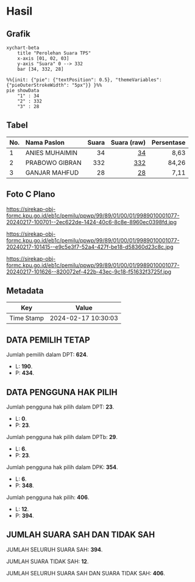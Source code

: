 # Hasil

## Grafik

```mermaid
xychart-beta
    title "Perolehan Suara TPS"
    x-axis [01, 02, 03]
    y-axis "Suara" 0 --> 332
    bar [34, 332, 28]
```

```mermaid
%%{init: {"pie": {"textPosition": 0.5}, "themeVariables": {"pieOuterStrokeWidth": "5px"}} }%%
pie showData
    "1" : 34
    "2" : 332
    "3" : 28
```

## Tabel

| No. | Nama Paslon    | Suara | Suara (raw) | Persentase |
|:--- |:-------------- | -----:| -----------:| ----------:|
| 1   | ANIES MUHAIMIN | 34    | [34][p-1]   | 8,63       |
| 2   | PRABOWO GIBRAN | 332   | [332][p-2]  | 84,26      |
| 3   | GANJAR MAHFUD  | 28    | [28][p-3]   | 7,11       |


[p-1]: https://github.com/gigit-pemilu/pemilu-2024-99-luar-negeri/blob/main/pilpres/hitung-suara/sub/99-luar-negeri/sub/89-penang-malaysia/sub/01-penang-malaysia/sub/0001-penang-malaysia/sub/077-ksk-062/sub/paslon-1.txt
[p-2]: https://github.com/gigit-pemilu/pemilu-2024-99-luar-negeri/blob/main/pilpres/hitung-suara/sub/99-luar-negeri/sub/89-penang-malaysia/sub/01-penang-malaysia/sub/0001-penang-malaysia/sub/077-ksk-062/sub/paslon-2.txt
[p-3]: https://github.com/gigit-pemilu/pemilu-2024-99-luar-negeri/blob/main/pilpres/hitung-suara/sub/99-luar-negeri/sub/89-penang-malaysia/sub/01-penang-malaysia/sub/0001-penang-malaysia/sub/077-ksk-062/sub/paslon-3.txt

## Foto C Plano

https://sirekap-obj-formc.kpu.go.id/eb1c/pemilu/ppwp/99/89/01/00/01/9989010001077-20240217-100701--2ec622de-1424-40c6-8c8e-8960ec0398fd.jpg

https://sirekap-obj-formc.kpu.go.id/eb1c/pemilu/ppwp/99/89/01/00/01/9989010001077-20240217-101415--e9c5e3f7-52a4-427f-be18-d58360d23c8c.jpg

https://sirekap-obj-formc.kpu.go.id/eb1c/pemilu/ppwp/99/89/01/00/01/9989010001077-20240217-101626--820072ef-422b-43ec-9c18-f51632f3725f.jpg


## Metadata

| Key        | Value               |
| ---------- | ------------------- |
| Time Stamp | 2024-02-17 10:30:03 |


## DATA PEMILIH TETAP

Jumlah pemilih dalam DPT: **624**.
 * L: **190**.
 * P: **434**.

## DATA PENGGUNA HAK PILIH

Jumlah pengguna hak pilih dalam DPT: **23**.
 * L: **0**.
 * P: **23**.

Jumlah pengguna hak pilih dalam DPTb: **29**.
 * L: **6**.
 * P: **23**.

Jumlah pengguna hak pilih dalam DPK: **354**.
 * L: **6**.
 * P: **348**.

Jumlah pengguna hak pilih: **406**.
 * L: **12**.
 * P: **394**.

## JUMLAH SUARA SAH DAN TIDAK SAH

JUMLAH SELURUH SUARA SAH: **394**.

JUMLAH SUARA TIDAK SAH: **12**.

JUMLAH SELURUH SUARA SAH DAN SUARA TIDAK SAH: **406**.


